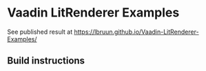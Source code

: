 # Vaadin LitRenderer Examples

See published result at https://lbruun.github.io/Vaadin-LitRenderer-Examples/


## Build instructions
